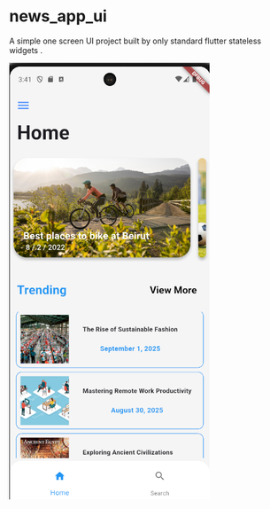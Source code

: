 # news_app_ui

A simple one screen UI project built by only standard flutter stateless widgets . 



![image alt](https://github.com/mostafa-harkous/newsapp-flutter-ui/blob/4c8343e8fcd5f09ddd5ad350673f85aa93ebe026/readme_images%20/image1.png)
